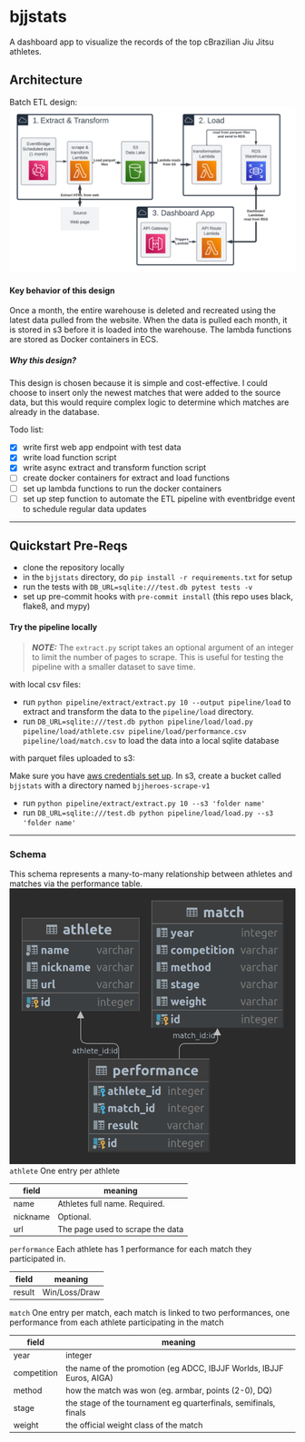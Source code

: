 # bjjstats
A dashboard app to visualize the records of the top cBrazilian Jiu Jitsu athletes.

## Architecture
Batch ETL design:
![Alt text](img/bjjstats-system-design.png)
#### Key behavior of this design
Once a month, the entire warehouse is deleted and recreated using the
latest data pulled from the website. When the data is pulled each month,
it is stored in s3 before it is loaded into the warehouse. The lambda
functions are stored as Docker containers in ECS.

##### Why this design?
This design is chosen because it is simple and cost-effective. I could
choose to insert only the newest matches that were added to the source
data, but this would require complex logic to determine which matches
are already in the database.

Todo list:

- [x] write first web app endpoint with test data
- [x] write load function script
- [x] write async extract and transform function script
- [ ] create docker containers for extract and load functions
- [ ] set up lambda functions to run the docker containers
- [ ] set up step function to automate the ETL pipeline with eventbridge
event to schedule regular data updates

--------------------------------

## Quickstart Pre-Reqs

 - clone the repository locally
 - in the `bjjstats` directory,
do `pip install -r requirements.txt` for setup
 - run the tests with `DB_URL=sqlite:///test.db pytest tests -v`
 - set up pre-commit hooks with `pre-commit install` (this repo uses
black, flake8, and mypy)

#### Try the pipeline locally
> **_NOTE:_**  The `extract.py` script takes an optional argument of an integer to limit the number of pages to scrape. This is useful for testing the pipeline with a smaller dataset to save time.

with local csv files:
 - run `python pipeline/extract/extract.py 10 --output pipeline/load` to extract and transform the data to the `pipeline/load` directory.
 - run `DB_URL=sqlite:///test.db python pipeline/load/load.py pipeline/load/athlete.csv pipeline/load/performance.csv pipeline/load/match.csv` to load the data into a local sqlite database

with parquet files uploaded to s3:

Make sure you have [aws credentials set up](https://boto3.amazonaws.com/v1/documentation/api/latest/guide/credentials.html).
In s3, create a bucket called `bjjstats` with a directory named `bjjheroes-scrape-v1`

- run `python pipeline/extract/extract.py 10 --s3 'folder name'`
- run `DB_URL=sqlite:///test.db python pipeline/load/load.py --s3 'folder name'`

----------------------------
### Schema
This schema represents a many-to-many relationship between athletes
and matches via the performance table.
![Alt text](img/schema.png)
`athlete` One entry per athlete

| field    | meaning                       |
|----------|-------------------------------|
| name     | Athletes full name. Required. |
| nickname | Optional.           |
| url      | The page used to scrape the data |

`performance` Each athlete has 1 performance for each match they participated in.

| field  | meaning                     |
|--------|-----------------------------|
| result | Win/Loss/Draw               |


`match` One entry per match, each match is linked to two performances,
one performance from each athlete participating in the match

| field       | meaning                                                              |
|-------------|----------------------------------------------------------------------|
| year        | integer                                                              |
| competition | the name of the promotion (eg ADCC, IBJJF Worlds, IBJJF Euros, AIGA) |
| method      | how the match was won (eg. armbar, points (2-0), DQ)                 |
| stage       | the stage of the tournament eg quarterfinals, semifinals, finals     |
| weight      | the official weight class of the match                               |
